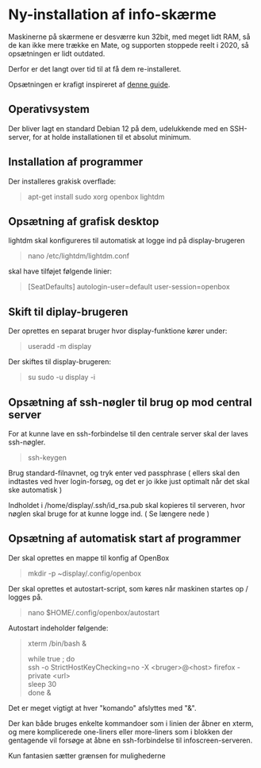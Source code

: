 # Ny-installation af info-skærme

Maskinerne på skærmene er desværre kun 32bit, med meget lidt RAM, så de kan ikke mere trække en Mate, og supporten stoppede reelt i 2020, så opsætningen er lidt outdated.

Derfor er det langt over tid til at få dem re-installeret.

Opsætningen er krafigt inspireret af [denne guide](https://www.willhaley.com/blog/debian-fullscreen-gui-kiosk/).

## Operativsystem

Der bliver lagt en standard Debian 12 på dem, udelukkende med en SSH-server, for at holde installationen til et absolut minimum.

## Installation af programmer

Der installeres grakisk overflade:

>  apt-get install sudo xorg openbox lightdm

## Opsætning af grafisk desktop

lightdm skal konfigureres til automatisk at logge ind på display-brugeren

> nano /etc/lightdm/lightdm.conf

skal have tilføjet følgende linier:

> [SeatDefaults]
> autologin-user=default
> user-session=openbox

## Skift til diplay-brugeren

Der oprettes en separat bruger hvor display-funktione kører under:

>  useradd -m display

Der skiftes til display-brugeren:

> su sudo -u display -i

## Opsætning af ssh-nøgler til brug op mod central server

For at kunne lave en ssh-forbindelse til den centrale server skal der laves ssh-nøgler.

> ssh-keygen

Brug standard-filnavnet, og tryk enter ved passphrase ( ellers skal den indtastes ved hver login-forsøg, og det er jo ikke just optimalt når det skal ske automatisk )

Indholdet i /home/display/.ssh/id_rsa.pub skal kopieres til serveren, hvor nøglen skal bruge for at kunne logge ind. ( Se længere nede )


## Opsætning af automatisk start af programmer

Der skal oprettes en mappe til konfig af OpenBox

> mkdir -p ~display/.config/openbox

Der skal oprettes et autostart-script, som køres når maskinen startes op / logges på.

> nano $HOME/.config/openbox/autostart

Autostart indeholder følgende:

> xterm /bin/bash &
>
> while true ; do\
>     ssh -o StrictHostKeyChecking=no -X &lt;bruger&gt;@&lt;host&gt; firefox -private &lt;url&gt;\
>     sleep 30\
> done &

Det er meget vigtigt at hver "komando" afslyttes med "&".

Der kan både bruges enkelte kommandoer som i linien der åbner en xterm,
og mere komplicerede one-liners eller more-liners som i blokken der gentagende vil forsøge at åbne en ssh-forbindelse til infoscreen-serveren.

Kun fantasien sætter grænsen for mulighederne
